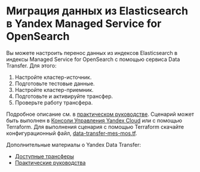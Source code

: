 # Миграция данных из Elasticsearch в Yandex Managed Service for OpenSearch

Вы можете настроить перенос данных из индексов Elasticsearch в индексы Managed Service for OpenSearch с помощью сервиса Data Transfer. Для этого:

1. Настройте кластер-источник.
2. Подготовьте тестовые данные.
3. Настройте кластер-приемник.
4. Подготовьте и активируйте трансфер.
5. Проверьте работу трансфера.

Подробное описание см. в [практическом руководстве](https://cloud.yandex.ru/docs/data-transfer/tutorials/mes-to-mos).
Сценарий может быть выполнен в [Консоли Управления Yandex Cloud](https://console.cloud.yandex.ru) или с помощью Terraform. Для выполнения сценария с помощью Terraform скачайте конфигурационный файл, [data-transfer-mes-mos.tf](data-transfer-mes-mos.tf). 

Дополнительные материалы о Yandex Data Transfer:
* [Доступные трансферы](https://cloud.yandex.ru/docs/data-transfer/transfer-matrix)
* [Практические руководства](https://cloud.yandex.ru/docs/data-transfer/tutorials/)
